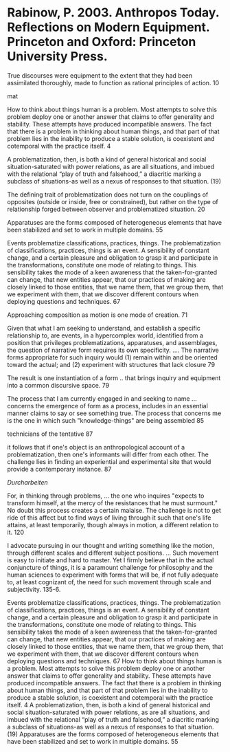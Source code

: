 # Rabinow, P. 2003. Anthropos Today. Reflections on Modern Equipment. Princeton and Oxford: Princeton University Press.


True discourses were equipment to the extent that they had been assimilated thoroughly, made to  function as rational principles of action. 10

mat


How to think about things human is a problem. Most attempts to solve this problem deploy one or another answer that claims to offer generality and stability. These attempts have produced incompatible answers. The fact that there is a problem in thinking about human things, and that part of that problem lies in the inability to produce a stable solution, is coexistent and cotemporal with the practice itself. 4

A problematization, then, is both a kind of general historical and social situation-saturated with power relations, as are all situations, and imbued with the relational “play of truth and falsehood,” a diacritic marking a subclass of situations-as well as a nexus of responses to that situation. (19)

The defining trait of problematization does not turn on the couplings of opposites (outside or inside, free or constrained), but rather on the type of relationship forged between observer and problematized situation. 20

Apparatuses are the forms composed of heterogeneous elements that have been stabilized and set to work in multiple domains. 55

Events problematize classifications, practices, things. The problematization of classifications, practices, things is an event. A sensibility of constant change, and a certain pleasure and obligation to grasp it and participate in the transformations, constitute one mode of relating to things. This sensibility takes the mode of a keen awareness that the taken-for-granted can change, that new entities appear, that our practices of making are closely linked to those entities, that we name them, that we group them, that we experiment with them,  that we discover different contours when deploying questions and techniques. 67

Approaching composition as motion is one mode of creation. 71

Given that what I am seeking to understand, and establish a specific relationship to, are events, in a hypercomplex world, identified from a position that privileges problematizations, apparatuses, and assemblages, the question of narrative form requires its own specificity.  .... The narrative forms appropriate for such inquiry would (1) remain within and be oriented toward the actual; and (2) experiment with structures that lack closure 79

The result is one instantiation of a form .. that brings inquiry and equipment into a common discursive space. 79

The process that I am currently engaged in and seeking to name  ... concerns the emergence of form as a process, includes in an essential manner claims to say or see something true. The process that concerns me is the one in which such "knowledge-things" are being assembled 85

technicians of the tentative 87

it follows that if one's object is an anthropological account of a problematization, then one's informants will differ from each other. The challenge lies in finding an experiential and experimental site that would provide a contemporary instance. 87

_Durcharbeiten_

For, in thinking through problems, ... the one who inquires "expects to transform himself, at the mercy of the resistances that he must surmount." No doubt this process creates a certain malaise. The challenge is not to get ride of this affect but to find ways of living through it such that one's life attains, at least temporarily, though always in motion, a different relation to it. 120

I advocate pursuing in our thought and writing something like the motion, through different scales and different subject positions. ... Such movement is easy to initiate and hard to master. Yet I firmly believe that in the actual conjuncture of things, it is a paramount challenge for philosophy and the human sciences to experiment with forms that will be, if not fully adequate to, at least cognizant of, the need for such movement through scale and subjectivity. 135-6.



Events problematize classifications, practices, things. The problematization of classifications, practices, things is an event. A sensibility of constant change, and a certain pleasure and obligation to grasp it and participate in the transformations, constitute one mode of relating to things. This sensibility takes the mode of a keen awareness that the taken-for-granted can change, that new entities appear, that our practices of making are closely linked to those entities, that we name them, that we group them, that we experiment with them,  that we discover different contours when deploying questions and techniques. 67
How to think about things human is a problem. Most attempts to solve this problem deploy one or another answer that claims to offer generality and stability. These attempts have produced incompatible answers. The fact that there is a problem in thinking about human things, and that part of that problem lies in the inability to produce a stable solution, is coexistent and cotemporal with the practice itself. 4
A problematization, then, is both a kind of general historical and social situation-saturated with power relations, as are all situations, and imbued with the relational “play of truth and falsehood,” a diacritic marking a subclass of situations-as well as a nexus of responses to that situation. (19)
Apparatuses are the forms composed of heterogeneous elements that have been stabilized and set to work in multiple domains. 55

